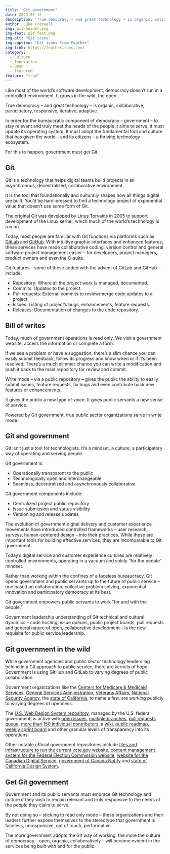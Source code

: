 ```yaml
---
title: "Git government"
date: 2023-07-12
description: "True democracy – and great technology – is organic, collaborative, participatory, responsive, iterative, adaptive."
author: Luke Fretwell
img: git-header.png
img-feat: git-feat.png
img-alt: "Git icons"
img-caption: "Git icons from Feather"
img-link: https://feathericons.com/
category:
  - Culture
  - Innovation
  - Open
  - featured
feature: "true"
---
```


Like most of the world’s software development, democracy doesn’t run in a controlled environment. It grows in the wild, the open.

True democracy – and great technology – is organic, collaborative, participatory, responsive, iterative, adaptive.

In order for the bureaucratic component of democracy – government – to stay relevant and truly meet the needs of the people it aims to serve, it must update its operating system. It must adopt the fundamental tool and culture that has given the world – and its citizens – a thriving technology ecosystem.

For this to happen, government must get Git.


## Git

Git is a technology that helps digital teams build projects in an asynchronous, decentralized, collaborative environment. 

It is the tool that foundationally and culturally shapes how all things digital are built. You’d be hard-pressed to find a technology project of exponential value that doesn’t use some form of Git.

The original [Git](https://git-scm.com/) was developed by Linus Torvalds in 2005 to support development of the Linux kernel, which much of the world’s technology is run on.

Today, most people are familiar with Git functions via platforms such as [GitLab](https://about.gitlab.com/) and [GitHub](https://github.com/). With intuitive graphic interfaces and enhanced features, these services have made collaborative coding, version control and general software project management easier – for developers, project managers, product owners and even the C-suite.

Git features – some of these added with the advent of GitLab and GitHub – include:



* Repository: Where all the project work is managed, documented.
* Commits: Updates to the project.
* Pull requests: External commits to review/merge code updates to a project.
* Issues: Listing of project’s bugs, enhancements, feature requests.
* Releases: Documentation of changes to the code repository.


## Bill of writes

Today, much of government operations is read only. We visit a government website, access the information or complete a form.

If we see a problem or have a suggestion, there’s a slim chance you can easily submit feedback, follow its progress and know when or if it’s been resolved. There’s a much slimmer chance you can write a modification and push it back to the main repository for review and commit.

Write mode – via a public repository – gives the public the ability to easily submit issues, feature requests, fix bugs and even contribute back new features or enhancements.

It gives the public a new type of voice. It gives public servants a new sense of service.

Powered by Git government, true public sector organizations serve in write mode.


## Git and government

Git isn’t just a tool for technologists. It’s a mindset, a culture, a participatory way of operating and serving people.

Git government is:



* Operationally transparent to the public
* Technologically open and interchangeable
* Seamless, decentralized and asynchronously collaborative

Git government components include:



* Centralized project public repository
* Issue submission and status visibility
* Versioning and release updates

The evolution of government digital delivery and customer experience movements have introduced controlled frameworks – user research, surveys, human-centered design – into their practices. While these are important tools for building effective services, they are incomparable to Git government.

Today’s digital service and customer experience cultures are relatively controlled environments, operating in a vacuum and solely “for the people” mindset. 

Rather than working within the confines of a faceless bureaucracy, Git opens government and public servants up to the future of public service – one based on collaboration, collective problem solving, exponential innovation and participatory democracy at its best.

Git government empowers public servants to work “for and with the people.”

Government leadership understanding of Git technical and cultural dynamics – code hosting, issue queues, public project boards, pull requests and general nature of open, collaborative development – is the new requisite for public service leadership.


## Git government in the wild

While government agencies and public sector technology leaders lag behind in a Git approach to public service, there are kernels of hope. Government is using GitHub and GitLab to varying degrees of public collaboration.

Government organizations like the [Centers for Medicare & Medicaid Services](https://github.com/CMSgov), [General Services Administration](https://github.com/GSA/), [Veterans Affairs](https://github.com/department-of-veterans-affairs), [National Security Agency](https://github.com/NationalSecurityAgency), the [state of California](https://github.com/orgs/cagov/repositories?language=html&type=all), to name a few, are working publicly to varying degrees of openness.

The [U.S. Web Design System repository](https://github.com/uswds/uswds), managed by the U.S. federal government, is active with [open issues](https://github.com/uswds/uswds/issues), [multiple branches](https://github.com/uswds/uswds/branches), [pull requests queue](https://github.com/uswds/uswds/pulls), [more than 150 individual contributors](https://github.com/uswds/uswds/graphs/contributors), a [wiki](https://github.com/uswds/uswds/wiki), [public roadmap](https://github.com/orgs/uswds/projects/13/views/1), [weekly sprint board](https://github.com/orgs/uswds/projects/8/views/8) and other granular levels of transparency into its operations.

Other notable official government repositories include [files and infrastructure to run the current vote.gov website](https://github.com/usagov/vote-gov), [content management system for the Federal Election Commission website](https://github.com/fecgov/fec-cms), [website for the Canadian Digital Service](https://github.com/cds-snc/digital-canada-ca), [government of Canada Notify](https://github.com/search?q=topic%3Anotification-canada-ca+org%3Acds-snc&type=Repositories) and [state of California Design System](https://github.com/cagov/design-system).


## Get Git government

Government and its public servants must embrace Git technology and culture if they wish to remain relevant and truly responsive to the needs of the people they claim to serve.

By not doing so – sticking to read only mode – these organizations and their leaders further expose themselves to the stereotype that government is faceless, unresponsive, out of touch, performative.

The more government adopts the Git way of working, the more the culture of democracy – open, organic, collaboratively – will become evident in the services being built with and for the public.
